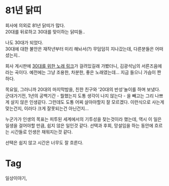 81년 닭띠
========

회사에 의외로 81년 닭띠가 많다. <br/>
20대를 뒤로하고 30대를 맞이하는 닭띠들..

나도 30대가 되었다. <br/>
30대에 대한 불안은 재작년부터 미리 해놔서(?) 무덤덤히 지나갔는데, 다른분들은 어떠셨는지..

회사 게시판에 [30대를 위한 노래 링크](http://www.gamecodi.com/board/zboard.php?id=GAMECODI_Talk&page=1&sn1=&divpage=1&sn=off&ss=on&sc=on&select_arrange=headnum&desc=asc&no=4075)가 걸려있길래 가봤더니, 김광석님의 서른즈음에라는 곡이다. 예전에는 그냥 조용한, 차분한, 좋은 노래였는데... 지금 들으니 가슴이 짠하다.

목요일, 그러니까 20대의 마지막밤을, 친한 친구와 '20대의 반성'놀이를 하며 보냈다. 군대가기전, 1년의 공백기간 - 뭘했는지 도통 생각이 나지 않는다 - 을 빼고는 그리 나쁘게 살지 않은 인생같다. 그런데도 도통 어찌 살아야할지 잘 모르겠다. 이런식으로 사는게 맞는건지, 이러다 크게 잘못되는건 아닌건지...

누군가가 인생의 목표는 피투된 세계에서의 기투성을 찾는것이라 했는데, 역시 이 일은 일생을 걸어야할 만큼, 쉽지 않은 일인것 같다. 선택과 후회, 망설임을 하는 동안에 흐르는 시간들로 인생은 채워지는것 같다. 

선택은 쉽지 않고 시간은 너무도 잘 흐른다.

Tag
====
일상이야기,